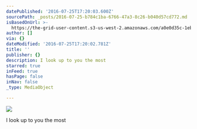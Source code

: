 ```yaml
---
datePublished: '2016-07-25T17:20:03.600Z'
sourcePath: _posts/2016-07-25-b784c1ba-6766-47a3-8c26-b040d57cd772.md
isBasedOnUrl: >-
  https://the-grid-user-content.s3-us-west-2.amazonaws.com/a0e0d35c-1eb1-4c36-86dc-dd1fc6e00de1.jpg
author: []
via: {}
dateModified: '2016-07-25T17:20:02.781Z'
title: ''
publisher: {}
description: I look up to you the most
starred: true
inFeed: true
hasPage: false
inNav: false
_type: MediaObject

---
```

![](https://the-grid-user-content.s3-us-west-2.amazonaws.com/a0e0d35c-1eb1-4c36-86dc-dd1fc6e00de1.jpg)

I look up to you the most